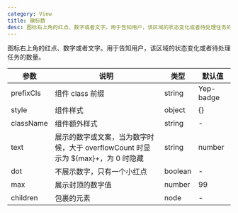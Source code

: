 ```yaml
---
category: View
title: 徽标数
desc: 图标右上角的红点、数字或者文字。用于告知用户，该区域的状态变化或者待处理任务的数量
---
```


图标右上角的红点、数字或者文字。用于告知用户，该区域的状态变化或者待处理任务的数量。

<DEMO>

| 参数      | 说明                                                                              | 类型    | 默认值    |
| --------- | --------------------------------------------------------------------------------- | ------- | --------- |
| prefixCls | 组件 class 前缀                                                                   | string  | Yep-badge |
| style     | 组件样式                                                                          | object  | {}        |
| className | 组件额外样式                                                                      | string  | -         |
| text      | 展示的数字或文案，当为数字时候，大于 overflowCount 时显示为 \${max}+，为 0 时隐藏 | string  | number    | - |
| dot       | 不展示数字，只有一个小红点                                                        | boolean | -         |
| max       | 展示封顶的数字值                                                                  | number  | 99        |
| children  | 包裹的元素                                                                        | node    | -         |
